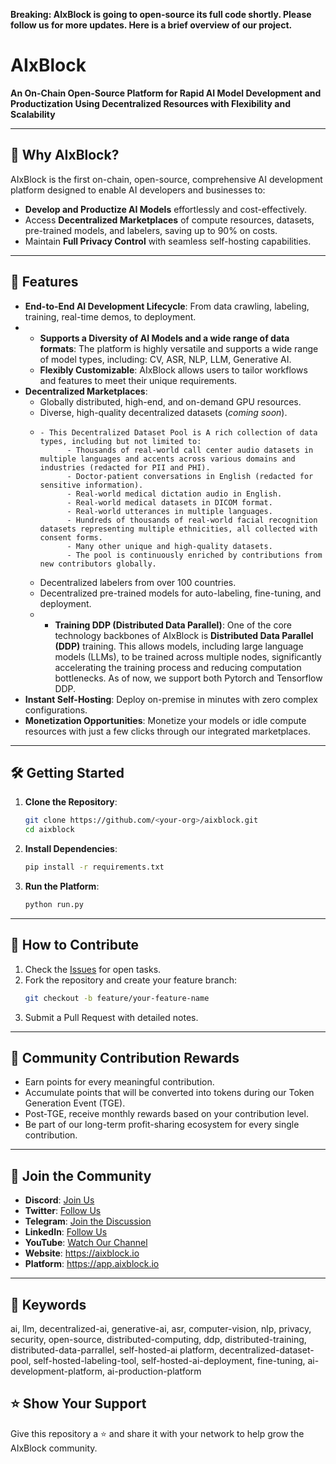 **Breaking: AIxBlock is going to open-source its full code shortly. Please follow us for more updates. Here is a brief overview of our project.**

# AIxBlock


**An On-Chain Open-Source Platform for Rapid AI Model Development and Productization Using Decentralized Resources with Flexibility and Scalability**

---

## 🚀 Why AIxBlock?

AIxBlock is the first on-chain, open-source, comprehensive AI development platform designed to enable AI developers and businesses to:
- **Develop and Productize AI Models** effortlessly and cost-effectively.
- Access **Decentralized Marketplaces** of compute resources, datasets, pre-trained models, and labelers, saving up to 90% on costs.
- Maintain **Full Privacy Control** with seamless self-hosting capabilities.

---

## 🌟 Features

- **End-to-End AI Development Lifecycle**: From data crawling, labeling, training, real-time demos, to deployment.
- - **Supports a Diversity of AI Models and a wide range of data formats**: The platform is highly versatile and supports a wide range of model types, including: CV, ASR, NLP, LLM, Generative AI. 
  - **Flexibly Customizable**: AIxBlock allows users to tailor workflows and features to meet their unique requirements.
- **Decentralized Marketplaces**:
  - Globally distributed, high-end, and on-demand GPU resources.
  - Diverse, high-quality decentralized datasets (*coming soon*).
  -     - This Decentralized Dataset Pool is A rich collection of data types, including but not limited to:
              - Thousands of real-world call center audio datasets in multiple languages and accents across various domains and industries (redacted for PII and PHI).
              - Doctor-patient conversations in English (redacted for sensitive information).
              - Real-world medical dictation audio in English.
              - Real-world medical datasets in DICOM format.
              - Real-world utterances in multiple languages.
              - Hundreds of thousands of real-world facial recognition datasets representing multiple ethnicities, all collected with consent forms.
              - Many other unique and high-quality datasets.
              - The pool is continuously enriched by contributions from new contributors globally.
  - Decentralized labelers from over 100 countries.
  - Decentralized pre-trained models for auto-labeling, fine-tuning, and deployment.
  - - **Training DDP (Distributed Data Parallel)**: One of the core technology backbones of AIxBlock is **Distributed Data Parallel (DDP)** training. This allows models, including large language models (LLMs), to be trained across multiple nodes, significantly accelerating the training process and reducing computation bottlenecks. As of now, we support both Pytorch and Tensorflow DDP.
- **Instant Self-Hosting**: Deploy on-premise in minutes with zero complex configurations.
- **Monetization Opportunities**: Monetize your models or idle compute resources with just a few clicks through our integrated marketplaces.

---

## 🛠️ Getting Started

1. **Clone the Repository**:
   ```bash
   git clone https://github.com/<your-org>/aixblock.git
   cd aixblock
   ```
2. **Install Dependencies**:
   ```bash
   pip install -r requirements.txt
   ```
3. **Run the Platform**:
   ```bash
   python run.py
   ```

---

## 🤝 How to Contribute

1. Check the [Issues](#) for open tasks.
2. Fork the repository and create your feature branch:
   ```bash
   git checkout -b feature/your-feature-name
   ```
3. Submit a Pull Request with detailed notes.

---

## 🎁 Community Contribution Rewards

- Earn points for every meaningful contribution.
- Accumulate points that will be converted into tokens during our Token Generation Event (TGE).
- Post-TGE, receive monthly rewards based on your contribution level.
- Be part of our long-term profit-sharing ecosystem for every single contribution.

---

## 💬 Join the Community

- **Discord**: [Join Us](https://discord.gg/nePjg9g5v6)
- **Twitter**: [Follow Us](https://x.com/AixBlock)
- **Telegram**: [Join the Discussion](https://t.me/AIxBlock)
- **LinkedIn**: [Follow Us](https://www.linkedin.com/company/aixblock/)
- **YouTube**: [Watch Our Channel](https://www.youtube.com/@AIXBlock)
- **Website**: https://aixblock.io
- **Platform**: https://app.aixblock.io

---
## 🔖 Keywords
ai, llm, decentralized-ai, generative-ai, asr, computer-vision, nlp, privacy, security, open-source, distributed-computing, ddp, distributed-training, distributed-data-parrallel, self-hosted-ai platform, decentralized-dataset-pool, self-hosted-labeling-tool, self-hosted-ai-deployment, fine-tuning, ai-development-platform, ai-production-platform


## ⭐ Show Your Support

Give this repository a ⭐ and share it with your network to help grow the AIxBlock community.
```
